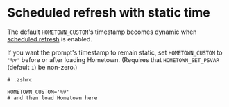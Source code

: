 # Scheduled refresh with static time

The default `HOMETOWN_CUSTOM`'s timestamp becomes dynamic when [scheduled refresh](../scheduled-refresh.md) is enabled.

If you want the prompt's timestamp to remain static, set `HOMETOWN_CUSTOM` to `'%v'` before or after loading Hometown. (Requires that `HOMETOWN_SET_PSVAR` (default `1`) be non-zero.)

```shell:no-line-numbers
# .zshrc

HOMETOWN_CUSTOM='%v'
# and then load Hometown here
```

